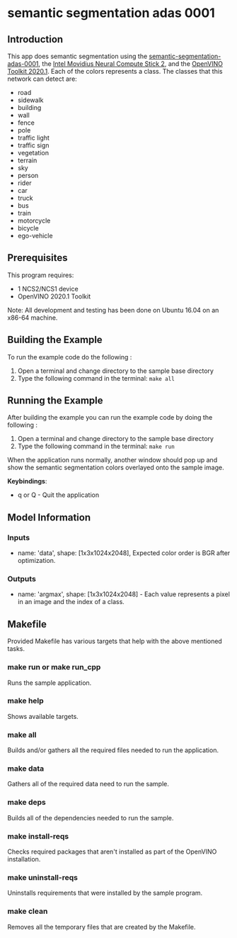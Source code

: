 # semantic segmentation adas 0001
## Introduction
This app does semantic segmentation using the [semantic-segmentation-adas-0001](https://docs.openvinotoolkit.org/2019_R1/_semantic_segmentation_adas_0001_description_semantic_segmentation_adas_0001.html), the [Intel Movidius Neural Compute Stick 2](https://software.intel.com/en-us/neural-compute-stick), and the [OpenVINO Toolkit 2020.1](https://software.intel.com/en-us/openvino-toolkit). Each of the colors represents a class. The classes that this network can detect are:

- road
- sidewalk
- building
- wall
- fence
- pole
- traffic light
- traffic sign
- vegetation
- terrain
- sky
- person
- rider
- car
- truck
- bus
- train
- motorcycle
- bicycle
- ego-vehicle

## Prerequisites
This program requires:
- 1 NCS2/NCS1 device
- OpenVINO 2020.1 Toolkit

Note: All development and testing has been done on Ubuntu 16.04 on an x86-64 machine.


## Building the Example

To run the example code do the following :
1. Open a terminal and change directory to the sample base directory
2. Type the following command in the terminal: ```make all```

## Running the Example

After building the example you can run the example code by doing the following :
1. Open a terminal and change directory to the sample base directory
2. Type the following command in the terminal: ```make run``` 

When the application runs normally, another window should pop up and show the semantic segmentation colors overlayed onto the sample image.

**Keybindings**:
- q or Q - Quit the application

## Model Information
### Inputs
 - name: 'data', shape: [1x3x1024x2048], Expected color order is BGR after optimization. 
### Outputs 
 - name: 'argmax', shape: [1x3x1024x2048] - Each value represents a pixel in an image and the index of a class.

## Makefile
Provided Makefile has various targets that help with the above mentioned tasks.

### make run or make run_cpp
Runs the sample application.

### make help
Shows available targets.

### make all
Builds and/or gathers all the required files needed to run the application.

### make data
Gathers all of the required data need to run the sample.

### make deps
Builds all of the dependencies needed to run the sample.

### make install-reqs
Checks required packages that aren't installed as part of the OpenVINO installation. 

### make uninstall-reqs
Uninstalls requirements that were installed by the sample program.
 
### make clean
Removes all the temporary files that are created by the Makefile.

